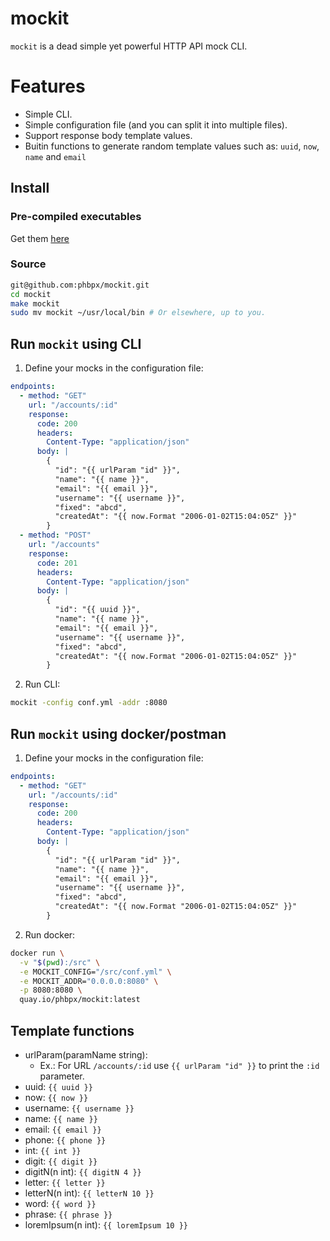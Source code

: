 # mockit 

`mockit` is a dead simple yet powerful HTTP API mock CLI.

# Features

- Simple CLI.
- Simple configuration file (and you can split it into multiple files).
- Support response body template values.
- Buitin functions to generate random template values such as: `uuid`, `now`, `name` and `email`

## Install

### Pre-compiled executables

Get them [here](https://github.com/phbpx/mockit/releases)

### Source

```sh
git@github.com:phbpx/mockit.git
cd mockit
make mockit
sudo mv mockit ~/usr/local/bin # Or elsewhere, up to you.
```

## Run `mockit` using CLI

1. Define your mocks in the configuration file:
```yml
endpoints:
  - method: "GET"
    url: "/accounts/:id"
    response:
      code: 200
      headers:
        Content-Type: "application/json"
      body: |
        {
          "id": "{{ urlParam "id" }}",
          "name": "{{ name }}",
          "email": "{{ email }}",
          "username": "{{ username }}",
          "fixed": "abcd",
          "createdAt": "{{ now.Format "2006-01-02T15:04:05Z" }}"
        }
  - method: "POST"
    url: "/accounts"
    response:
      code: 201
      headers:
        Content-Type: "application/json"
      body: |
        {
          "id": "{{ uuid }}",
          "name": "{{ name }}",
          "email": "{{ email }}",
          "username": "{{ username }}",
          "fixed": "abcd",
          "createdAt": "{{ now.Format "2006-01-02T15:04:05Z" }}"
        }
```

2. Run CLI:
```bash
mockit -config conf.yml -addr :8080
```

## Run `mockit` using docker/postman

1. Define your mocks in the configuration file:
```yml
endpoints:
  - method: "GET"
    url: "/accounts/:id"
    response:
      code: 200
      headers:
        Content-Type: "application/json"
      body: |
        {
          "id": "{{ urlParam "id" }}",
          "name": "{{ name }}",
          "email": "{{ email }}",
          "username": "{{ username }}",
          "fixed": "abcd",
          "createdAt": "{{ now.Format "2006-01-02T15:04:05Z" }}"
        }
```

2. Run docker:

```bash
docker run \
  -v "$(pwd):/src" \
  -e MOCKIT_CONFIG="/src/conf.yml" \
  -e MOCKIT_ADDR="0.0.0.0:8080" \
  -p 8080:8080 \
  quay.io/phbpx/mockit:latest
```

## Template functions

- urlParam(paramName string): 
  - Ex.: For URL `/accounts/:id` use `{{ urlParam "id" }}` to print the `:id` parameter. 
- uuid: `{{ uuid }}`
- now: `{{ now }}`
- username: `{{ username }}`
- name: `{{ name }}`
- email: `{{ email }}`
- phone: `{{ phone }}`
- int: `{{ int }}`
- digit: `{{ digit }}`
- digitN(n int): `{{ digitN 4 }}`
- letter: `{{ letter }}`
- letterN(n int): `{{ letterN 10 }}`
- word: `{{ word }}`
- phrase: `{{ phrase }}`
- loremIpsum(n int): `{{ loremIpsum 10 }}`